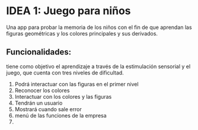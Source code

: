 # IDEA 1: Juego para niños
Una app para probar la memoria de los niños con el fin de que aprendan las figuras geométricas y los colores principales y sus derivados.
## Funcionalidades:
tiene como objetivo el aprendizaje a través de la estimulación sensorial y el juego, que cuenta con tres niveles de dificultad.
1. Podrá interactuar con las figuras en el primer nivel
2. Reconocer los colores
3. Interactuar con los colores y las figuras
4. Tendrán un usuario 
5. Mostrará cuando sale error
6. menú de las funciones de la empresa
7. 
